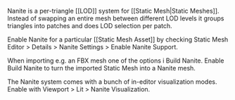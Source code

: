 Nanite is a per-triangle [[LOD]] system for [[Static Mesh|Static Meshes]].
Instead of swapping an entire mesh between different LOD levels it groups triangles into patches and does LOD selection per patch.

Enable Nanite for a particular [[Static Mesh Asset]] by checking Static Mesh Editor > Details > Nanite Settings > Enable Nanite Support.

When importing e.g. an FBX mesh one of the options i Build Nanite.
Enable Build Nanite to turn the imported Static Mesh into a Nanite mesh.

The Nanite system comes with a bunch of in-editor visualization modes.
Enable with Viewport > Lit > Nanite Visualization.
